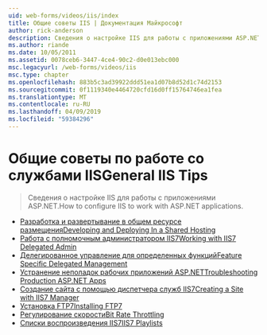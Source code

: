 ```yaml
---
uid: web-forms/videos/iis/index
title: Общие советы IIS | Документация Майкрософт
author: rick-anderson
description: Сведения о настройке IIS для работы с приложениями ASP.NET.
ms.author: riande
ms.date: 10/05/2011
ms.assetid: 0078ceb6-3447-4ce4-90c2-d0e013ebc000
msc.legacyurl: /web-forms/videos/iis
msc.type: chapter
ms.openlocfilehash: 883b5c3ad39922ddd51ea1d07b8d52d1c74d2153
ms.sourcegitcommit: 0f1119340e4464720cfd16d0ff15764746ea1fea
ms.translationtype: MT
ms.contentlocale: ru-RU
ms.lasthandoff: 04/09/2019
ms.locfileid: "59384296"
---
```

# <a name="general-iis-tips"></a><span data-ttu-id="dc217-103">Общие советы по работе со службами IIS</span><span class="sxs-lookup"><span data-stu-id="dc217-103">General IIS Tips</span></span>

> <span data-ttu-id="dc217-104">Сведения о настройке IIS для работы с приложениями ASP.NET.</span><span class="sxs-lookup"><span data-stu-id="dc217-104">How to configure IIS to work with ASP.NET applications.</span></span>


- [<span data-ttu-id="dc217-105">Разработка и развертывание в общем ресурсе размещения</span><span class="sxs-lookup"><span data-stu-id="dc217-105">Developing and Deploying In a Shared Hosting</span></span>](developing-and-deploying-in-a-shared-hosting.md)
- [<span data-ttu-id="dc217-106">Работа с полномочным администратором IIS7</span><span class="sxs-lookup"><span data-stu-id="dc217-106">Working with IIS7 Delegated Admin</span></span>](working-with-iis7-deligated-admin.md)
- [<span data-ttu-id="dc217-107">Делегированное управление для определенных функций</span><span class="sxs-lookup"><span data-stu-id="dc217-107">Feature Specific Delegated Management</span></span>](feature-specific-delegated-management.md)
- [<span data-ttu-id="dc217-108">Устранение неполадок рабочих приложений ASP.NET</span><span class="sxs-lookup"><span data-stu-id="dc217-108">Troubleshooting Production ASP.NET Apps</span></span>](troubleshooting-production-aspnet-apps.md)
- [<span data-ttu-id="dc217-109">Создание сайта с помощью диспетчера служб IIS7</span><span class="sxs-lookup"><span data-stu-id="dc217-109">Creating a Site with IIS7 Manager</span></span>](creating-a-site-with-iis7-manager.md)
- [<span data-ttu-id="dc217-110">Установка FTP7</span><span class="sxs-lookup"><span data-stu-id="dc217-110">Installing FTP7</span></span>](installing-ftp7.md)
- [<span data-ttu-id="dc217-111">Регулирование скорости</span><span class="sxs-lookup"><span data-stu-id="dc217-111">Bit Rate Throttling</span></span>](bit-rate-throttling.md)
- [<span data-ttu-id="dc217-112">Списки воспроизведения IIS7</span><span class="sxs-lookup"><span data-stu-id="dc217-112">IIS7 Playlists</span></span>](iis7-playlists.md)
